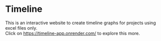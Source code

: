 ﻿# Timeline
 
  This is an interactive website to create timeline graphs for projects using excel files only.<br>
  Click on https://timeline-app.onrender.com/ to explore this more.
